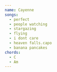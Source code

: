 ```yaml
---
name: Cayenne
songs:
  - perfect
  - people watching
  - stargazing
  - flying
  - i dont care
  - heaven falls.capo
  - banana pancakes
chords:
  - C
  - Am
---
```

